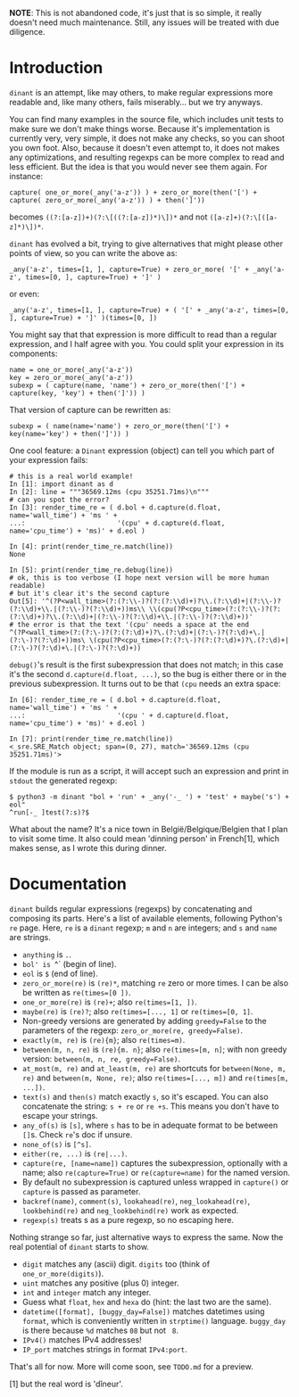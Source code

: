 **NOTE**: This is not abandoned code, it's just that is so simple, it really
doesn't need much maintenance. Still, any issues will be treated with due
diligence.

# Introduction

`dinant` is an attempt, like may others, to make regular expressions more
readable and, like many others, fails miserably... but we try anyways.

You can find many examples in the source file, which includes unit tests to make
sure we don't make things worse. Because it's implementation is currently very,
very simple, it does not make any checks, so you can shoot you own foot. Also,
because it doesn't even attempt to, it does not makes any optimizations, and
resulting regexps can be more complex to read and less efficient. But the idea
is that you would never see them again. For instance:

    capture( one_or_more(_any('a-z')) ) + zero_or_more(then('[') + capture( zero_or_more(_any('a-z')) ) + then(']'))

becomes `((?:[a-z])+)(?:\[((?:[a-z])*)\])*` and not `([a-z]+)(?:\[([a-z]*)\])*`.

`dinant` has evolved a bit, trying to give alternatives that might please other
points of view, so you can write the above as:

    _any('a-z', times=[1, ], capture=True) + zero_or_more( '[' + _any('a-z', times=[0, ], capture=True) + ']' )

or even:

    _any('a-z', times=[1, ], capture=True) + ( '[' + _any('a-z', times=[0, ], capture=True) + ']' )(times=[0, ])

You might say that that expression is more difficult to read than a regular
expression, and I half agree with you. You could split your expression in its
components:

    name = one_or_more(_any('a-z'))
    key = zero_or_more(_any('a-z'))
    subexp = ( capture(name, 'name') + zero_or_more(then('[') + capture(key, 'key') + then(']')) )

That version of capture can be rewritten as:

    subexp = ( name(name='name') + zero_or_more(then('[') + key(name='key') + then(']')) )

One cool feature: a `Dinant` expression (object) can tell you which part of your
expression fails:

    # this is a real world example!
    In [1]: import dinant as d
    In [2]: line = """36569.12ms (cpu 35251.71ms)\n"""
    # can you spot the error?
    In [3]: render_time_re = ( d.bol + d.capture(d.float, name='wall_time') + 'ms ' +
    ...:                       '(cpu' + d.capture(d.float, name='cpu_time') + 'ms)' + d.eol )

    In [4]: print(render_time_re.match(line))
    None

    In [5]: print(render_time_re.debug(line))
    # ok, this is too verbose (I hope next version will be more human readable)
    # but it's clear it's the second capture
    Out[5]: '^(?P<wall_time>(?:(?:\\-)?(?:(?:\\d)+)?\\.(?:\\d)+|(?:\\-)?(?:\\d)+\\.|(?:\\-)?(?:\\d)+))ms\\ \\(cpu(?P<cpu_time>(?:(?:\\-)?(?:(?:\\d)+)?\\.(?:\\d)+|(?:\\-)?(?:\\d)+\\.|(?:\\-)?(?:\\d)+))'
    # the error is that the text '(cpu' needs a space at the end
    ^(?P<wall_time>(?:(?:\-)?(?:(?:\d)+)?\.(?:\d)+|(?:\-)?(?:\d)+\.|(?:\-)?(?:\d)+))ms\ \(cpu(?P<cpu_time>(?:(?:\-)?(?:(?:\d)+)?\.(?:\d)+|(?:\-)?(?:\d)+\.|(?:\-)?(?:\d)+))

`debug()`'s result is the first subexpression that does not match; in this case
it's the second `d.capture(d.float, ...)`, so the bug is either there or in the
previous subexpression. It turns out to be that `(cpu` needs an extra space:

    In [6]: render_time_re = ( d.bol + d.capture(d.float, name='wall_time') + 'ms ' +
    ...:                       '(cpu ' + d.capture(d.float, name='cpu_time') + 'ms)' + d.eol )

    In [7]: print(render_time_re.match(line))
    <_sre.SRE_Match object; span=(0, 27), match='36569.12ms (cpu 35251.71ms)'>

If the module is run as a script, it will accept such an expression and print in
`stdout` the generated regexp:

    $ python3 -m dinant "bol + 'run' + _any('-_ ') + 'test' + maybe('s') + eol"
    ^run[-_ ]test(?:s)?$

What about the name? It's a nice town in België/Belgique/Belgien that I plan to
visit some time. It also could mean 'dinning person' in French[1], which makes
sense, as I wrote this during dinner.

# Documentation

`dinant` builds regular expressions (regexps) by concatenating and composing its
parts. Here's a list of available elements, following Python's `re` page. Here,
`re` is a `dinant` regexp; `m` and `n` are integers; and `s` and `name` are
strings.

* `anything` is `.`.
* `bol' is `^` (begin of line).
* `eol` is `$` (end of line).
* `zero_or_more(re)` is `(re)*`, matching `re` zero or more times. I can be also
  be written as `re(times=[0 ])`.
* `one_or_more(re)` is `(re)+`; also `re(times=[1, ])`.
* `maybe(re)` is `(re)?`; also `re(times=[..., 1]` or `re(times=[0, 1]`.
* Non-greedy versions are generated by adding `greedy=False` to the parameters
  of the regexp: `zero_or_more(re, greedy=False)`.
* `exactly(m, re)` is `(re){m}`; also `re(times=m)`.
* `between(m, n, re)` is `(re){m. n}`; also `re(times=[m, n]`; with non greedy
  version: `between(m, n, re, greedy=False)`.
* `at_most(m, re)` and `at_least(m, re)` are shortcuts for `between(None, m, re)`
  and `between(m, None, re)`; also `re(times=[..., m])` and `re(times[m, ...])`.
* `text(s)` and `then(s)` match exactly `s`, so it's escaped. You can also
  concatenate the string: `s + re` or `re +s`. This means you don't have to
  escape your strings.
* `any_of(s)` is `[s]`, where `s` has to be in adequate format to be between
  `[]`s. Check `re`'s doc if unsure.
* `none_of(s)` is `[^s]`.
* `either(re, ...)` is `(re|...)`.
* `capture(re, [name=name])` captures the subexpression, optionally with a name;
  also `re(capture=True)` or `re(capture=name)` for the named version.
* By default no subexpression is captured unless wrapped in `capture()` or
  `capture` is passed as parameter.
* `backref(name)`, `comment(s)`, `lookahead(re)`, `neg_lookahead(re)`,
  `lookbehind(re)` and `neg_lookbehind(re)` work as expected.
* `regexp(s)` treats s as a pure regexp, so no escaping here.

Nothing strange so far, just alternative ways to express the same. Now the real
potential of `dinant` starts to show.

* `digit` matches any (ascii) digit. `digits` too (think of `one_or_more(digits)`).
* `uint` matches any positive (plus 0) integer.
* `int` and `integer` match any integer.
* Guess what `float`, `hex` and `hexa` do (hint: the last two are the same).
* `datetime([format], [buggy_day=False])` matches datetimes using `format`,
  which is conveniently written in `strptime()` language. `buggy_day` is there
  because `%d` matches `08` but not ` 8`.
* `IPv4()` matches IPv4 addresses!
* `IP_port` matches strings in format `IPv4:port`.

That's all for now. More will come soon, see `TODO.md` for a preview.

[1] but the real word is 'dîneur'.
